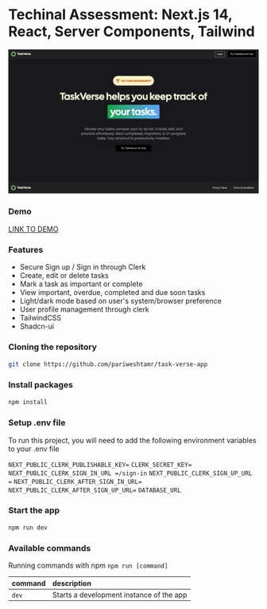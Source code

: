 # Techinal Assessment: Next.js 14, React, Server Components, Tailwind

![App Screenshot](https://github.com/pariweshtamr/task-verse-app/blob/main/public/1.png?raw=true)

### Demo

[LINK TO DEMO](https://task-verse-app.vercel.app/)

### Features

- Secure Sign up / Sign in through Clerk
- Create, edit or delete tasks
- Mark a task as important or complete
- View important, overdue, completed and due soon tasks
- Light/dark mode based on user's system/browser preference
- User profile management through clerk
- TailwindCSS
- Shadcn-ui

### Cloning the repository

```bash
git clone https://github.com/pariweshtamr/task-verse-app
```

### Install packages

```bash
npm install
```

### Setup .env file

To run this project, you will need to add the following environment variables to your .env file

`NEXT_PUBLIC_CLERK_PUBLISHABLE_KEY=`
`CLERK_SECRET_KEY=`
`NEXT_PUBLIC_CLERK_SIGN_IN_URL =/sign-in`
`NEXT_PUBLIC_CLERK_SIGN_UP_URL =`
`NEXT_PUBLIC_CLERK_AFTER_SIGN_IN_URL=`
`NEXT_PUBLIC_CLERK_AFTER_SIGN_UP_URL=`
`DATABASE_URL`

### Start the app

```bash
npm run dev
```

### Available commands

Running commands with npm `npm run [command]`

| command | description                              |
| :------ | :--------------------------------------- |
| `dev`   | Starts a development instance of the app |
